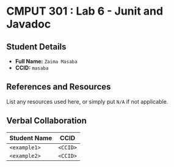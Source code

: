 # CMPUT 301 : Lab 6 - Junit and Javadoc

## Student Details

- **Full Name:** `Zaima Masaba`
- **CCID:** `masaba`

## References and Resources

List any resources used here, or simply put `N/A` if not applicable.

## Verbal Collaboration

| Student Name | CCID     |
| ------------ | -------- |
| `<example1>` | `<CCID>` |
| `<example2>` | `<CCID>` |
